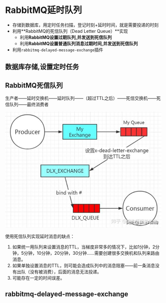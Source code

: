 # RabbitMQ延时队列

- 存储到数据库，用定时任务扫描，登记时刻+延时时间，就是需要投递的时刻
- 利用**RabbitMQ的死信队列（Dead Letter Queue）**实现
  - 利用**RabbitMQ设置过期队列,并发送到死信队列**
  - 利用**RabbitMQ设置普通队列消息过期时间,并发送到死信队列**
- 利用`rabbitmq-delayed-message-exchange`插件

## 数据库存储,设置定时任务

## RabbitMQ死信队列

生产者——延时交换机——延时队列——（超过TTL之后）——死信交换机——死信队列——最终消费者

![img](RabbitMQ%E5%BB%B6%E6%97%B6%E9%98%9F%E5%88%97.assets/202303261214023.jpeg)

使用死信队列实现延时消息的缺点：

1. 如果统一用队列来设置消息的TTL，当梯度非常多的情况下，比如1分钟，2分钟，5分钟，10分钟，20分钟，30分钟……需要创建很多交换机和队列来路由消息。
2. 如果单独设置消息的TTL，则可能会造成队列中的消息阻塞——前一条消息没有出队（没有被消费），后面的消息无法投递。
3. 可能存在一定的时间误差。

## rabbitmq-delayed-message-exchange